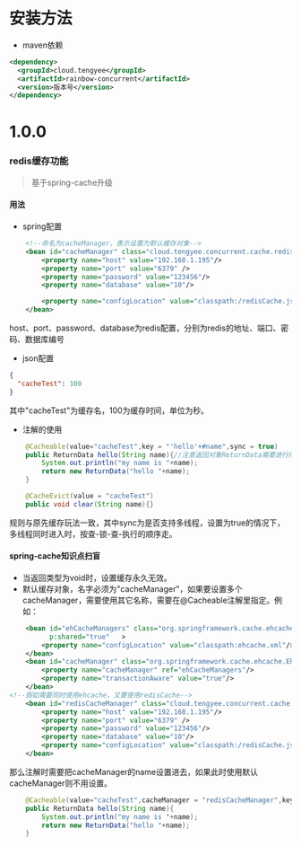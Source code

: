 # 安装方法

* maven依赖

```xml
<dependency>
  <groupId>cloud.tengyee</groupId>
  <artifactId>rainbow-concurrent</artifactId>
  <version>版本号</version>
</dependency>
```

# 1.0.0

### redis缓存功能
>基于spring-cache升级

#### 用法

* spring配置
```xml
    <!--命名为cacheManager，表示设置为默认缓存对象-->
    <bean id="cacheManager" class="cloud.tengyee.concurrent.cache.redis.RedisCacheCacheManager">
        <property name="host" value="192.168.1.195"/>
        <property name="port" value="6379" />
        <property name="password" value="123456"/>
        <property name="database" value="10"/>

        <property name="configLocation" value="classpath:/redisCache.json"/>
    </bean>
```
host、port、password、database为redis配置，分别为redis的地址、端口、密码、数据库编号

* json配置
```json
{
  "cacheTest": 100
}
```
其中"cacheTest"为缓存名，100为缓存时间，单位为秒。

* 注解的使用
```java
    @Cacheable(value="cacheTest",key = "'hello'+#name",sync = true)
    public ReturnData hello(String name){//注意返回对象ReturnData需要进行序列化，否则会报错
        System.out.println("my name is "+name);
        return new ReturnData("hello "+name);
    }

    @CacheEvict(value = "cacheTest")
    public void clear(String name){}
```
规则与原先缓存玩法一致，其中sync为是否支持多线程，设置为true的情况下，多线程同时进入时，按查-锁-查-执行的顺序走。

#### spring-cache知识点扫盲

* 当返回类型为void时，设置缓存永久无效。
* 默认缓存对象，名字必须为"cacheManager"，如果要设置多个cacheManager，需要使用其它名称，需要在@Cacheable注解里指定。例如：

```xml
    <bean id="ehCacheManagers" class="org.springframework.cache.ehcache.EhCacheManagerFactoryBean"
          p:shared="true"	>
        <property name="configLocation" value="classpath:ehcache.xml"/>
    </bean>
    <bean id="cacheManager" class="org.springframework.cache.ehcache.EhCacheCacheManager">
        <property name="cacheManager" ref="ehCacheManagers"/>
        <property name="transactionAware" value="true"/>
    </bean>
<!--假如需要同时使用ehcache，又要使用redisCache-->
    <bean id="redisCacheManager" class="cloud.tengyee.concurrent.cache.redis.RedisCacheCacheManager">
        <property name="host" value="192.168.1.195"/>
        <property name="port" value="6379" />
        <property name="password" value="123456"/>
        <property name="database" value="10"/>
        <property name="configLocation" value="classpath:/redisCache.json"/>
    </bean>
```

那么注解时需要把cacheManager的name设置进去，如果此时使用默认cacheManager则不用设置。
```java
    @Cacheable(value="cacheTest",cacheManager = "redisCacheManager",key = "'hello'+#name",sync = true)
    public ReturnData hello(String name){
        System.out.println("my name is "+name);
        return new ReturnData("hello "+name);
    }
```
